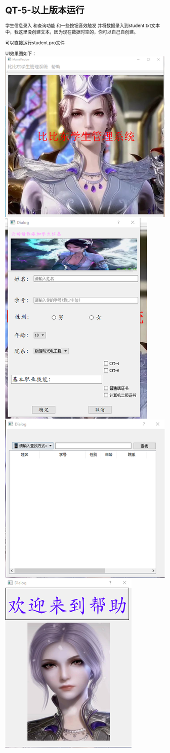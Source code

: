 # QT-5-以上版本运行
学生信息录入
和查询功能
和一些按钮音效触发 并将数据录入到student.txt文本中，我这里没创建文本，因为现在数据时空的，你可以自己自创建。

可以直接运行student.pro文件

UI效果图如下：
![image](https://github.com/zhuxing666/QT-5-/blob/main/studentproject/image/QQ%E5%9B%BE%E7%89%8720210908142502.png)
![image](https://github.com/zhuxing666/QT-5-/blob/main/studentproject/image/QQ%E5%9B%BE%E7%89%8720210908142558.png)
![image](https://github.com/zhuxing666/QT-5-/blob/main/studentproject/image/QQ%E5%9B%BE%E7%89%8720210908142628.png)
![image](https://github.com/zhuxing666/QT-5-/blob/main/studentproject/image/QQ%E5%9B%BE%E7%89%8720210908142652.png)


